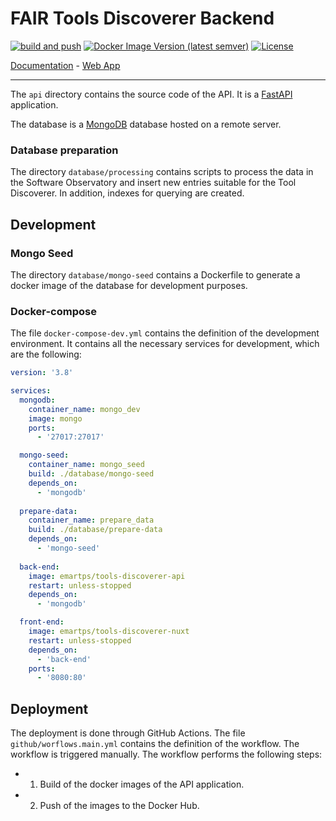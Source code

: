 # FAIR Tools Discoverer Backend

[![build and push](https://github.com/FAIRplus/FAIR_tool_discoverer_backend/actions/workflows/main.yml/badge.svg?branch=main)](https://github.com/FAIRplus/FAIR_tool_discoverer_backend/actions/workflows/main.yml)
 [![Docker Image Version (latest semver)](https://img.shields.io/docker/v/emartps/tools-discoverer-api?sort=semver)](https://hub.docker.com/r/emartps/tools-discoverer-api)
[![License](https://img.shields.io/github/license/FAIRplus/FAIR_tool_discoverer_backend)](https://github.com/FAIRplus/FAIR_tool_discoverer_backend/blob/main/LICENSE.md) 


[Documentation](https://fair-tool-discoverer.bsc.es/api) -  [Web App](https://fair-tool-discoverer.bsc.es)

___


The `api` directory contains the source code of the API. It is a [FastAPI](https://fastapi.tiangolo.com/) application. 

The database is a [MongoDB](https://www.mongodb.com/) database hosted on a remote server. 

### Database preparation
The directory `database/processing` contains scripts to process the data in the Software Observatory and insert new entries suitable for the Tool Discoverer. In addition, indexes for querying are created.

## Development

### Mongo Seed 
The directory `database/mongo-seed` contains a Dockerfile to generate a docker image of the database for development purposes. 

### Docker-compose  
The file `docker-compose-dev.yml` contains the definition of the development environment. It contains all the necessary services for development, which are the following:

```yaml
version: '3.8'

services:
  mongodb:
    container_name: mongo_dev
    image: mongo
    ports:
      - '27017:27017'

  mongo-seed:
    container_name: mongo_seed
    build: ./database/mongo-seed
    depends_on:
      - 'mongodb'
  
  prepare-data:
    container_name: prepare_data
    build: ./database/prepare-data
    depends_on:
      - 'mongo-seed'
  
  back-end:
    image: emartps/tools-discoverer-api
    restart: unless-stopped
    depends_on:
      - 'mongodb'

  front-end:
    image: emartps/tools-discoverer-nuxt
    restart: unless-stopped
    depends_on:
      - 'back-end' 
    ports:
      - '8080:80'
``` 

## Deployment 

The deployment is done through GitHub Actions. The file `github/worflows.main.yml` contains the definition of the workflow. The workflow is triggered manually. The workflow performs the following steps:
- 1. Build of the docker images of the API application.
- 2. Push of the images to the Docker Hub.
